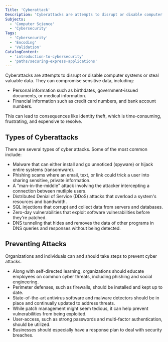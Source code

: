 ```yaml
---
Title: 'Cyberattack'
Description: 'Cyberattacks are attempts to disrupt or disable computer systems or steal valuable data.'
Subjects:
  - 'Computer Science'
  - 'Cybersecurity'
Tags:
  - 'Cybersecurity'
  - 'Encoding'
  - 'Validation'
CatalogContent:
  - 'introduction-to-cybersecurity'
  - 'paths/securing-express-applications'
---
```


<link rel="canonical" href="https://www.codecademy.com/resources/blog/what-is-a-cyber-attack/" />

Cyberattacks are attempts to disrupt or disable computer systems or steal valuable data. They can compromise sensitive data, including:

- Personal information such as birthdates, government-issued documents, or medical information.
- Financial information such as credit card numbers, and bank account numbers.

This can lead to consequences like identity theft, which is time-consuming, frustrating, and expensive to resolve.

## Types of Cyberattacks

There are several types of cyber attacks. Some of the most common include:

- Malware that can either install and go unnoticed (spyware) or hijack entire systems (ransomware).
- Phishing scams where an email, text, or link could trick a user into sharing sensitive, private information.
- A "man-in-the-middle" attack involving the attacker intercepting a connection between mutliple users.
- Distributed Denial of Service (DDoS) attacks that overload a system's resources and bandwidth.
- SQL injections that corrupt and collect data from servers and databases.
- Zero-day vulnerabilities that exploit software vulnerabilities before they're patched.
- DNS tunneling that hides and removes the data of other programs in DNS queries and responses without being detected.

## Preventing Attacks

Organizations and individuals can and should take steps to prevent cyber attacks.

- Along with self-directed learning, organizations should educate employees on common cyber threats, including phishing and social engineering.
- Perimeter defenses, such as firewalls, should be installed and kept up to date.
- State-of-the-art antivirus software and malware detectors should be in place and continually updated to address threats.
- While patch management might seem tedious, it can help prevent vulnerabilities from being exploited.
- User-access, such as strong passwords and multi-factor authentication, should be utilized.
- Businesses should especially have a response plan to deal with security breaches.
